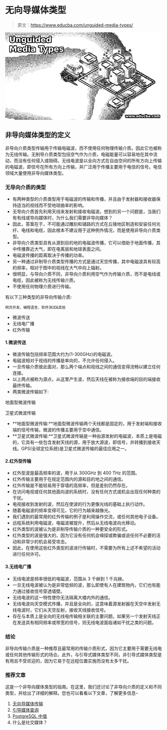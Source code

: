 # 无向导媒体类型

> 原文：<https://www.educba.com/unguided-media-types/>

![Unguided Media Types](img/9a059b8a22092f4d2fe24deee1b80a43.png)



## 非导向媒体类型的定义

非导向介质类型传输用于传输电磁波，而不使用任何物理传输介质。因此它也被称为无线传输。无制导介质类型包括空气作为介质，电磁能量可以容易地在其中流动，而没有任何侵入或阻碍。无线电波是以全向方式在自由空间的所有方向上传输的电磁波，即信号在所有方向上传输，并广泛用于传播主要用于电信的信号。电信领域大量使用非导向媒体类型。

### 无导向介质的类型

*   有两种类型的介质类型用于电磁波的传输和传播，并且由于发射器和接收器保持适当的视线而不受地球曲率的影响。
*   无导向介质首先利用天线来发射和接收电磁波。想到的另一个问题是，当我们有有线或导向媒体时，为什么我们需要非导向媒体？
*   因此，答案在于，不可能通过雕刻和铺路的方式在丘陵地区制造和安装任何光纤、电线和电缆，因此根本不建议用于这种例外情况，而是使用非导向介质类型。
*   非导向介质类型具有从源到目的地的电磁波传播，它可以借助于地面传播，其中传播靠近大气，即在电离层和地球表面之间。
*   电磁波传播的距离取决于传播的功率。
*   另一种通过非制导介质类型传播的方式是通过天空传播，其中电磁波具有较高的频率，相对于图中的视线在大气中向上辐射。
*   很明显，与导向介质不同，非导向介质利用空气作为传输介质，而不是电线或电缆，因此被称为无线传输介质。
*   不使用任何物理介质进行传输。

有以下三种类型的非导向传输介质:

<small>网页开发、编程语言、软件测试&其他</small>

*   微波传送
*   无线电广播
*   红外传输

#### 1.微波传送

*   微波传输包括频率范围大约为(1-300GHz)的电磁波。
*   电磁波相对于视线的传播是单向的，不允许任何侵入。
*   一旦传输介质彼此面对，那么两个端点和视线之间的通信变得流畅以建立任何连接。
*   以上两点被称为源点，从这里产生波，然后天线在被称为接收端的目的端接收最终传输。
*   两类微波传输如下:

地面型微波传输

卫星式微波传输

*   **地面型微波传输:**地面型微波传输两个天线都是固定的，用于发射端和接收端的信号传输，微波的传播主要用于空中通信。
*   **卫星式微波传输:**卫星式微波传输是一种由源发射的电磁波，本质上是电磁的，它具有一些包含发射天线的源，用于放大源波，即信号，并转播到接收天线。GPS(全球定位系统)是卫星式微波传输的最佳应用之一。

#### 2.红外型传输

*   红外型波是最高频率的波，用于从 300GHz 到 400 THz 的范围。
*   红外传输主要用于在规定范围内的源和目的地之间的通信。
*   红外传输是不能轻易用于穿墙的高频率，但是差别仍然存在。
*   在访问电视或任何其他面向波的系统时，没有任何方式或机会出现任何种类的干扰。
*   电视接收到发射的波，然后在使波的行为更像光线的基础上执行动作。
*   随着电磁波的频率变得可见，它的行为越来越像光。
*   我们遇到的最常用的红外传输的例子是利用操作交流，或任何其他电子设备。
*   远程系统利用电磁波，电磁波被提升，然后从无线电波向光移动。
*   红外类型的波被认为是非制导传输介质的一种更安全的形式。
*   红外类型的波是强大的，因为它没有任何机会嗅探或欺骗或说任何不必要的活动和非常少的机会易受攻击。
*   因此，在使用这些红外类型的波进行传输时，不需要为所有上述不希望的活动进行任何许可。

#### 3.无线电广播

*   无线电波是频率很低的电磁波，范围从 3 千赫到 1 千兆赫。
*   一旦无线电波被认为是非常低频的波，那么即使有人在建筑物内，它们也有能力通过接收信号穿透墙壁。
*   无线电波的这一特性使你无法隔离大楼内外的通信。
*   无线电波向天空模式传播，并且是全向的，这意味着源发射器在天空中发射无线电波时，它们从天空反射，接收天线接收信号。
*   存在与本质上是全向的无线电传输相关联的主要问题。如果另一个发射天线正在发送具有相同频率或带宽的信号，则无线电波面临诸如干扰之类的问题。

### 结论

非导向传输介质是一种推荐且最常用的传输介质形式，因为它主要用于需要无线电或任何其他传输形式的场合。此外，与引导式媒体类型不同，非引导式媒体类型是有用且不受欢迎的，因为它易于在远程位置实施而没有太多干扰。

### 推荐文章

这是一个非导向媒体类型的指南。在这里，我们还讨论了非导向介质的定义和不同类型，并给出了详细的解释。您也可以看看以下文章，了解更多信息–

1.  [无向导媒体传输](https://www.educba.com/unguided-media-transmission/)
2.  [引导媒体查询](https://www.educba.com/bootstrap-media-queries/)
3.  [PostgreSQL 中值](https://www.educba.com/postgresql-median/)
4.  什么是社交媒体？





